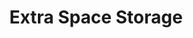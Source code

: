 ---
title: "Extra Space Storage"
url: /rochester/extra-space-storage-brighton-henrietta-town-line-road/
shop: storage rental
---